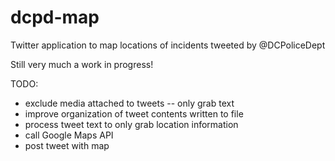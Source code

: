 # dcpd-map
Twitter application to map locations of incidents tweeted by @DCPoliceDept

Still very much a work in progress!

TODO:
* exclude media attached to tweets -- only grab text
* improve organization of tweet contents written to file
* process tweet text to only grab location information
* call Google Maps API
* post tweet with map